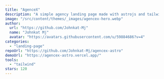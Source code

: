 ```yaml
---
title: "AgenceX"
description: "A simple agency landing page made with astrojs and tailwindcss."
image: "/src/content/themes/_images/agencex-hero.webp"
author:
  url: "https://github.com/Johnkat-Mj"
  name: "Johnkat Mj"
  avatar: "https://avatars.githubusercontent.com/u/59884686?v=4"
categories:
  - "landing-page"
repoUrl: "https://github.com/Johnkat-Mj/agencex-astro"
demoUrl: "https://agencex-astro.vercel.app/"
tools:
  - "tailwind"
stars: 120
---
```

